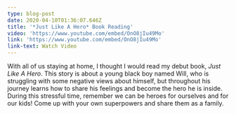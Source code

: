 ```yaml
---
type: blog-post
date: 2020-04-10T01:36:07.646Z
title: '*Just Like A Hero* Book Reading'
video: 'https://www.youtube.com/embed/OnO8jIu49Mo'
link: 'https://www.youtube.com/embed/OnO8jIu49Mo'
link-text: Watch Video
---
```

With all of us staying at home, I thought I would read my debut book, *Just Like A Hero*. This story is about a young black boy named Will, who is struggling with some negative views about himself, but throughout his journey learns how to share his feelings and become the hero he is inside. During this stressful time, remember we can be heroes for ourselves and for our kids! Come up with your own superpowers and share them as a family.
